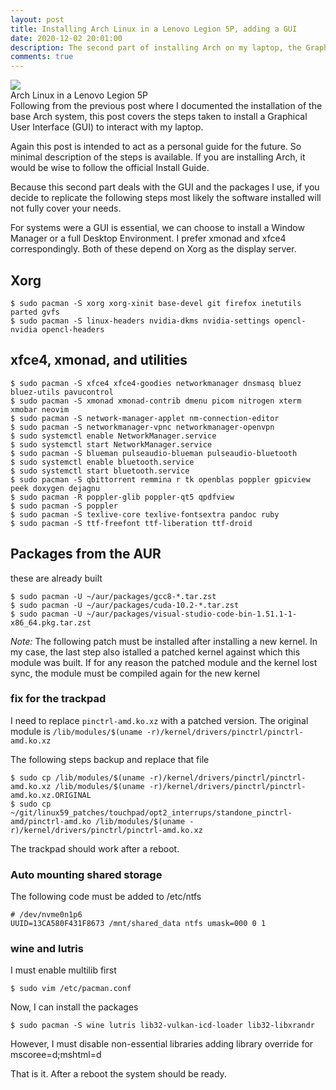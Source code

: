 ```yaml
---
layout: post
title: Installing Arch Linux in a Lenovo Legion 5P, adding a GUI
date: 2020-12-02 20:01:00
description: The second part of installing Arch on my laptop, the Graphical User Interface
comments: true
---
```

<div class="row mt-3 mb-3">
    <div class="col-sm">
        <img class="img-fluid rounded z-depth-1"
src="{{ site.baseurl }}/assets/img/2020-12-02-arch-gui.png">
    </div>
</div>
<div class="caption">
Arch Linux in a Lenovo Legion 5P
</div>
Following from the previous post where I documented the installation of the
base Arch system, this post covers the steps taken to install a Graphical User
Interface (GUI) to interact with my laptop.

Again this post is intended to act as a personal guide for the future. So
minimal description of the steps is available. If you are installing Arch, it
would be wise to follow the official Install Guide.

Because this second part deals with the GUI and the packages I use, if you
decide to replicate the following steps most likely the software installed will
not fully cover your needs.

For systems were a GUI is essential, we can choose to install a Window Manager
or a full Desktop Environment. I prefer xmonad and xfce4 correspondingly. Both
of these depend on Xorg as the display server.

## Xorg
```
$ sudo pacman -S xorg xorg-xinit base-devel git firefox inetutils parted gvfs
$ sudo pacman -S linux-headers nvidia-dkms nvidia-settings opencl-nvidia opencl-headers 
```

## xfce4, xmonad, and utilities
```
$ sudo pacman -S xfce4 xfce4-goodies networkmanager dnsmasq bluez bluez-utils pavucontrol
$ sudo pacman -S xmonad xmonad-contrib dmenu picom nitrogen xterm xmobar neovim
$ sudo pacman -S network-manager-applet nm-connection-editor
$ sudo pacman -S networkmanager-vpnc networkmanager-openvpn
$ sudo systemctl enable NetworkManager.service
$ sudo systemctl start NetworkManager.service
$ sudo pacman -S blueman pulseaudio-blueman pulseaudio-bluetooth
$ sudo systemctl enable bluetooth.service
$ sudo systemctl start bluetooth.service
$ sudo pacman -S qbittorrent remmina r tk openblas poppler gpicview peek doxygen dejagnu
$ sudo pacman -R poppler-glib poppler-qt5 qpdfview
$ sudo pacman -S poppler
$ sudo pacman -S texlive-core texlive-fontsextra pandoc ruby
$ sudo pacman -S ttf-freefont ttf-liberation ttf-droid
```

## Packages from the AUR
these are already built
```
$ sudo pacman -U ~/aur/packages/gcc8-*.tar.zst 
$ sudo pacman -U ~/aur/packages/cuda-10.2-*.tar.zst
$ sudo pacman -U ~/aur/packages/visual-studio-code-bin-1.51.1-1-x86_64.pkg.tar.zst
```
*Note:* The following patch must be installed after installing a new kernel.
In my case, the last step also istalled a patched kernel against which this module
was built. If for any reason the patched module and the kernel lost sync, the
module must be compiled again for the new kernel

### fix for the trackpad
I need to replace `pinctrl-amd.ko.xz` with a patched version.
The original module is `/lib/modules/$(uname -r)/kernel/drivers/pinctrl/pinctrl-amd.ko.xz`

The following steps backup and replace that file
```
$ sudo cp /lib/modules/$(uname -r)/kernel/drivers/pinctrl/pinctrl-amd.ko.xz /lib/modules/$(uname -r)/kernel/drivers/pinctrl/pinctrl-amd.ko.xz.ORIGINAL
$ sudo cp ~/git/linux59_patches/touchpad/opt2_interrups/standone_pinctrl-amd/pinctrl-amd.ko /lib/modules/$(uname -r)/kernel/drivers/pinctrl/pinctrl-amd.ko.xz
```
The trackpad should work after a reboot.

### Auto mounting shared storage
The following code must be added to /etc/ntfs
```
# /dev/nvme0n1p6
UUID=13CA580F431F8673 /mnt/shared_data ntfs umask=000 0 1
```

### wine and lutris
I must enable multilib first
```
$ sudo vim /etc/pacman.conf
```
Now, I can install the packages
```
$ sudo pacman -S wine lutris lib32-vulkan-icd-loader lib32-libxrandr
```
However, I must disable non-essential libraries adding library override for
mscoree=d;mshtml=d

That is it. After a reboot the system should be ready.
